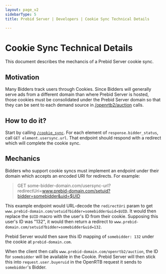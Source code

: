 ```yaml
---
layout: page_v2
sidebarType: 5
title: Prebid Server | Developers | Cookie Sync Technical Details

---
```

# Cookie Sync Technical Details

This document describes the mechancis of a Prebid Server cookie sync.

## Motivation

Many Bidders track users through Cookies. Since Bidders will generally serve ads from a different domain
than where Prebid Server is hosted, those cookies must be consolidated under the Prebid Server domain so
that they can be sent to each demand source in [/openrtb2/auction](../endpoints/openrtb2/auction.md) calls.

## How to do it?

Start by calling [`/cookie_sync`](../endpoints/cookieSync.md). For each element of `response.bidder_status`,
call `GET element.usersync.url`. That endpoint should respond with a redirect which will complete the cookie sync.

## Mechanics

Bidders who support cookie syncs must implement an endpoint under their domain which accepts
an encoded URI for redirects. For example:

> GET some-bidder-domain.com/usersync-url?redirectUri=www.prebid-domain.com/setuid?bidder=somebidder&uid=$UID

This example endpoint would URL-decode the `redirectUri` param to get `www.prebid-domain.com/setuid?bidder=somebidder&uid=$UID`.
It would then replace the `$UID` macro with the user's ID from their cookie. Supposing this user's ID was "132",
it would then return a redirect to `www.prebid-domain.com/setuid?bidder=somebidder&uid=132`.

Prebid Server would then save this ID mapping of `somebidder: 132` under the cookie at `prebid-domain.com`.

When the client then calls `www.prebid-domain.com/openrtb2/auction`, the ID for `somebidder` will be available in the Cookie.
Prebid Server will then stick this into `request.user.buyeruid` in the OpenRTB request it sends to `somebidder`'s Bidder.
